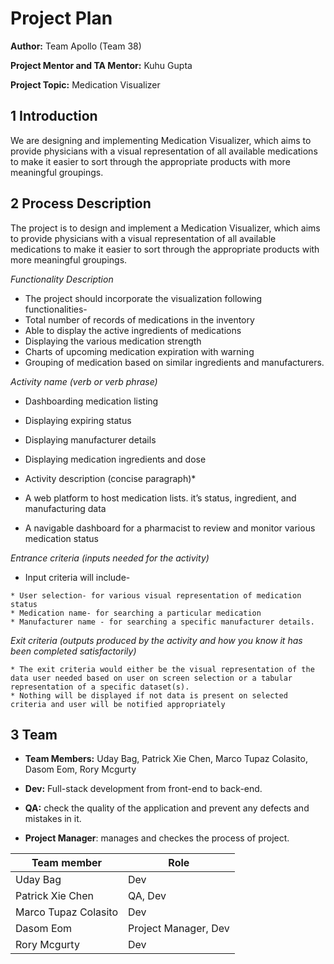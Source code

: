 # Project Plan

**Author:** Team Apollo (Team 38)

**Project Mentor and TA Mentor:** Kuhu Gupta

**Project Topic:** Medication Visualizer

## 1 Introduction

We are designing and implementing Medication Visualizer, which aims to provide physicians with a visual representation of all available medications to make it easier to sort through the appropriate products with more meaningful groupings.

## 2 Process Description

The project is to design and implement a Medication Visualizer, which aims to provide physicians with a visual representation of all available medications to make it easier to sort through the appropriate products with more meaningful groupings.

*Functionality Description*

* The project should incorporate the visualization following functionalities-
* Total number of records of medications in the inventory
* Able to display the active ingredients of medications
* Displaying the various medication strength
* Charts of upcoming medication expiration with warning
* Grouping of medication based on similar ingredients and manufacturers.


*Activity name (verb or verb phrase)*

* Dashboarding medication listing
* Displaying expiring status
* Displaying manufacturer details
* Displaying medication ingredients and dose

* Activity description (concise paragraph)*

* A web platform to host medication lists. it’s status, ingredient, and manufacturing data
* A  navigable dashboard for a pharmacist to review and monitor various medication status

*Entrance criteria (inputs needed for the activity)*

   * Input criteria will include- 
   
	* User selection- for various visual representation of medication status
	* Medication name- for searching a particular medication
	* Manufacturer name - for searching a specific manufacturer details. 

*Exit criteria (outputs produced by the activity and how you know it has been completed satisfactorily)*

	* The exit criteria would either be the visual representation of the data user needed based on user on screen selection or a tabular representation of a specific dataset(s). 
	* Nothing will be displayed if not data is present on selected criteria and user will be notified appropriately   


## 3 Team

- **Team Members:** Uday Bag, Patrick Xie Chen, Marco Tupaz Colasito, Dasom Eom, Rory Mcgurty

- **Dev:** Full-stack development from front-end to back-end.

- **QA:** check the quality of the application and prevent any defects and mistakes in it.

- **Project Manager**: manages and checkes the process of project.

| Team member          | Role                   |
| -------------------- | ---------------------- |
| Uday Bag             | Dev                    |
| Patrick Xie Chen     | QA, Dev                |
| Marco Tupaz Colasito | Dev                    |
| Dasom Eom            | Project Manager, Dev   |
| Rory Mcgurty         | Dev                    |
